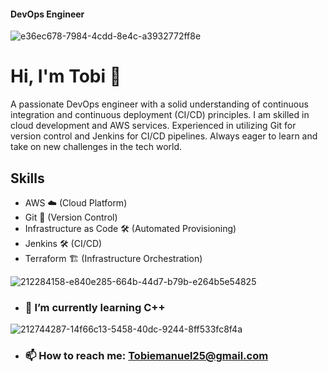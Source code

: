 #### DevOps Engineer
![e36ec678-7984-4cdd-8e4c-a3932772ff8e](https://github.com/tobifotis/tobifotis/assets/136779793/7867ad0e-5d72-4d1e-af4f-e9582f1c9408)




# Hi, I'm Tobi 👋

A passionate DevOps engineer with a solid understanding of continuous integration and continuous deployment (CI/CD) principles. I am skilled in cloud development and AWS services. Experienced in utilizing Git for version control and Jenkins for CI/CD pipelines. Always eager to learn and take on new challenges in the tech world.
 

## Skills
- AWS ☁️ (Cloud Platform)
- Git 📝 (Version Control)
- Infrastructure as Code 🛠️ (Automated Provisioning)
- Jenkins 🛠️ (CI/CD)
- Terraform 🏗️ (Infrastructure Orchestration)

 ![212284158-e840e285-664b-44d7-b79b-e264b5e54825](https://github.com/tobifotis/tobifotis/assets/136779793/b951ccfe-5e97-40ba-8737-4c00055a922e)



- ###  🌱 I’m currently learning C++


![212744287-14f66c13-5458-40dc-9244-8ff533fc8f4a](https://github.com/tobifotis/tobifotis/assets/136779793/3c199f2c-e117-4076-b33c-bbc873704525)


- ### 📫 How to reach me: Tobiemanuel25@gmail.com 



